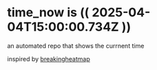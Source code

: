 # time_now is (( 2025-04-04T15:00:00.734Z ))

an automated repo that shows the currnent time

inspired by [breakingheatmap](https://github.com/breakingheatmap/breakingheatmap)